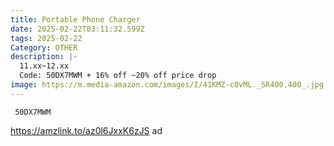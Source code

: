 ```yaml
---
title: Portable Phone Charger
date: 2025-02-22T03:11:32.599Z
tags: 2025-02-22
Category: OTHER
description: |-
  11.xx~12.xx
  Code: 50DX7MWM + 16% off ~20% off price drop
image: https://m.media-amazon.com/images/I/41KMZ-c0vML._SR400,400_.jpg
---
```



<pre class="language-javascript"><code

class="language-javascript"> 50DX7MWM</code></pre>

https://amzlink.to/az0l6JxxK6zJS   ad